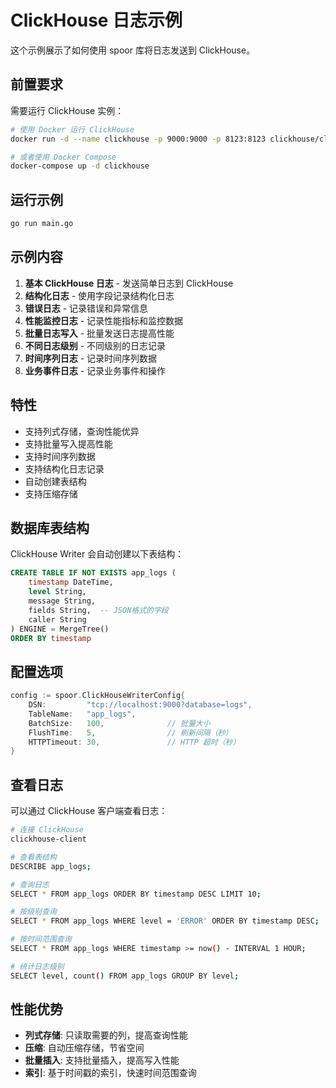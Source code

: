 # ClickHouse 日志示例

这个示例展示了如何使用 spoor 库将日志发送到 ClickHouse。

## 前置要求

需要运行 ClickHouse 实例：

```bash
# 使用 Docker 运行 ClickHouse
docker run -d --name clickhouse -p 9000:9000 -p 8123:8123 clickhouse/clickhouse-server

# 或者使用 Docker Compose
docker-compose up -d clickhouse
```

## 运行示例

```bash
go run main.go
```

## 示例内容

1. **基本 ClickHouse 日志** - 发送简单日志到 ClickHouse
2. **结构化日志** - 使用字段记录结构化日志
3. **错误日志** - 记录错误和异常信息
4. **性能监控日志** - 记录性能指标和监控数据
5. **批量日志写入** - 批量发送日志提高性能
6. **不同日志级别** - 不同级别的日志记录
7. **时间序列日志** - 记录时间序列数据
8. **业务事件日志** - 记录业务事件和操作

## 特性

- 支持列式存储，查询性能优异
- 支持批量写入提高性能
- 支持时间序列数据
- 支持结构化日志记录
- 自动创建表结构
- 支持压缩存储

## 数据库表结构

ClickHouse Writer 会自动创建以下表结构：

```sql
CREATE TABLE IF NOT EXISTS app_logs (
    timestamp DateTime,
    level String,
    message String,
    fields String,  -- JSON格式的字段
    caller String
) ENGINE = MergeTree()
ORDER BY timestamp
```

## 配置选项

```go
config := spoor.ClickHouseWriterConfig{
    DSN:         "tcp://localhost:9000?database=logs",
    TableName:   "app_logs",
    BatchSize:   100,              // 批量大小
    FlushTime:   5,                // 刷新间隔（秒）
    HTTPTimeout: 30,               // HTTP 超时（秒）
}
```

## 查看日志

可以通过 ClickHouse 客户端查看日志：

```bash
# 连接 ClickHouse
clickhouse-client

# 查看表结构
DESCRIBE app_logs;

# 查询日志
SELECT * FROM app_logs ORDER BY timestamp DESC LIMIT 10;

# 按级别查询
SELECT * FROM app_logs WHERE level = 'ERROR' ORDER BY timestamp DESC;

# 按时间范围查询
SELECT * FROM app_logs WHERE timestamp >= now() - INTERVAL 1 HOUR;

# 统计日志级别
SELECT level, count() FROM app_logs GROUP BY level;
```

## 性能优势

- **列式存储**: 只读取需要的列，提高查询性能
- **压缩**: 自动压缩存储，节省空间
- **批量插入**: 支持批量插入，提高写入性能
- **索引**: 基于时间戳的索引，快速时间范围查询

